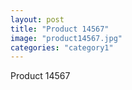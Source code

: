 ```yaml
---
layout: post
title: "Product 14567"
image: "product14567.jpg"
categories: "category1"
---
```

Product 14567
